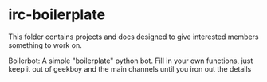 irc-boilerplate
===============

This folder contains projects and docs designed to give interested members
something to work on.

Boilerbot: A simple "boilerplate" python bot. Fill in your own functions, just
keep it out of geekboy and the main channels until you iron out the details
